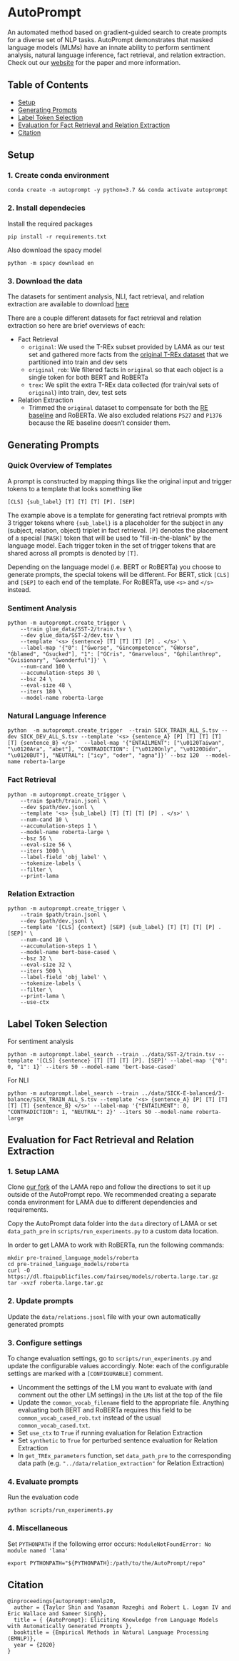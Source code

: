 # AutoPrompt
An automated method based on gradient-guided search to create prompts for a diverse set of NLP tasks. AutoPrompt demonstrates that masked language models (MLMs) have an innate ability to perform sentiment analysis, natural language inference, fact retrieval, and relation extraction. Check out our [website](https://ucinlp.github.io/autoprompt/) for the paper and more information.

## Table of Contents
* [Setup](#setup)
* [Generating Prompts](#generating-prompts)
* [Label Token Selection](#label-token-selection)
* [Evaluation for Fact Retrieval and Relation Extraction](#evaluation-for-fact-retrieval-and-relation-extraction)
* [Citation](#citation)

## Setup

### 1. Create conda environment
```
conda create -n autoprompt -y python=3.7 && conda activate autoprompt
```

### 2. Install dependecies
Install the required packages
```
pip install -r requirements.txt
```
Also download the spacy model
```
python -m spacy download en
```

### 3. Download the data
The datasets for sentiment analysis, NLI, fact retrieval, and relation extraction are available to download [here](https://drive.google.com/drive/folders/1vVhgnSXmbuJb6GLPn_FErY1xDTh1xyv-?usp=sharing)

There are a couple different datasets for fact retrieval and relation extraction so here are brief overviews of each:
- Fact Retrieval
  - `original`: We used the T-REx subset provided by LAMA as our test set and gathered more facts from the [original T-REx dataset](https://hadyelsahar.github.io/t-rex/) that we partitioned into train and dev sets
  - `original_rob`: We filtered facts in `original` so that each object is a single token for both BERT and RoBERTa
  - `trex`: We split the extra T-REx data collected (for train/val sets of `original`) into train, dev, test sets
- Relation Extraction
  - Trimmed the `original` dataset to compensate for both the [RE baseline](https://github.com/UKPLab/emnlp2017-relation-extraction) and RoBERTa. We also excluded relations `P527` and `P1376` because the RE baseline doesn’t consider them.

## Generating Prompts

### Quick Overview of Templates
A prompt is constructed by mapping things like the original input and trigger tokens to a template that looks something like

`[CLS] {sub_label} [T] [T] [T] [P]. [SEP]`

The example above is a template for generating fact retrieval prompts with 3 trigger tokens where `{sub_label}` is a placeholder for the subject in any (subject, relation, object) triplet in fact retrieval. `[P]` denotes the placement of a special `[MASK]` token that will be used to "fill-in-the-blank" by the language model. Each trigger token in the set of trigger tokens that are shared across all prompts is denoted by `[T]`.

Depending on the language model (i.e. BERT or RoBERTa) you choose to generate prompts, the special tokens will be different. For BERT, stick `[CLS]` and `[SEP]` to each end of the template. For RoBERTa, use `<s>` and `</s>` instead.

### Sentiment Analysis
```
python -m autoprompt.create_trigger \
    --train glue_data/SST-2/train.tsv \
    --dev glue_data/SST-2/dev.tsv \
    --template '<s> {sentence} [T] [T] [T] [P] . </s>' \
    --label-map '{"0": ["Ġworse", "Ġincompetence", "ĠWorse", "Ġblamed", "Ġsucked"], "1": ["ĠCris", "Ġmarvelous", "Ġphilanthrop", "Ġvisionary", "Ġwonderful"]}' \
    --num-cand 100 \
    --accumulation-steps 30 \
    --bsz 24 \
    --eval-size 48 \
    --iters 180 \
    --model-name roberta-large
```

### Natural Language Inference
```
python  -m autoprompt.create_trigger  --train SICK_TRAIN_ALL_S.tsv --dev SICK_DEV_ALL_S.tsv --template '<s> {sentence_A} [P] [T] [T] [T] [T] {sentence_B} </s>'  --label-map '{"ENTAILMENT": ["\u0120Taiwan", "\u0120Ara", "abet"], "CONTRADICTION": ["\u0120Only", "\u0120Didn", "\u0120BUT"], "NEUTRAL": ["icy", "oder", "agna"]}' --bsz 120  --model-name roberta-large
```

### Fact Retrieval
```
python -m autoprompt.create_trigger \
    --train $path/train.jsonl \
    --dev $path/dev.jsonl \
    --template '<s> {sub_label} [T] [T] [T] [P] . </s>' \
    --num-cand 10 \
    --accumulation-steps 1 \
    --model-name roberta-large \
    --bsz 56 \
    --eval-size 56 \
    --iters 1000 \
    --label-field 'obj_label' \
    --tokenize-labels \
    --filter \
    --print-lama
```

### Relation Extraction
```
python -m autoprompt.create_trigger \
    --train $path/train.jsonl \
    --dev $path/dev.jsonl \
    --template '[CLS] {context} [SEP] {sub_label} [T] [T] [T] [P] . [SEP]' \
    --num-cand 10 \
    --accumulation-steps 1 \
    --model-name bert-base-cased \
    --bsz 32 \
    --eval-size 32 \
    --iters 500 \
    --label-field 'obj_label' \
    --tokenize-labels \
    --filter \
    --print-lama \
    --use-ctx
```

## Label Token Selection

For sentiment analysis
```
python -m autoprompt.label_search --train ../data/SST-2/train.tsv --template '[CLS] {sentence} [T] [T] [T] [P]. [SEP]' --label-map '{"0": 0, "1": 1}' --iters 50 --model-name 'bert-base-cased'
```

For NLI
```
python -m autoprompt.label_search --train ../data/SICK-E-balanced/3-balance/SICK_TRAIN_ALL_S.tsv --template '<s> {sentence_A} [P] [T] [T] [T] [T] {sentence_B} </s>' --label-map '{"ENTAILMENT": 0, "CONTRADICTION": 1, "NEUTRAL": 2}' --iters 50 --model-name roberta-large
```

## Evaluation for Fact Retrieval and Relation Extraction

### 1. Setup LAMA
Clone [our fork](https://github.com/taylorshin/LAMA) of the LAMA repo and follow the directions to set it up outside of the AutoPrompt repo.
We recommended creating a separate conda environment for LAMA due to different dependencies and requirements.

Copy the AutoPrompt data folder into the `data` directory of LAMA or set `data_path_pre` in `scripts/run_experiments.py` to a custom data location.

In order to get LAMA to work with RoBERTa, run the following commands:
```
mkdir pre-trained_language_models/roberta
cd pre-trained_language_models/roberta
curl -O https://dl.fbaipublicfiles.com/fairseq/models/roberta.large.tar.gz
tar -xvzf roberta.large.tar.gz
```

### 2. Update prompts
Update the `data/relations.jsonl` file with your own automatically generated prompts

### 3. Configure settings
To change evaluation settings, go to `scripts/run_experiments.py` and update the configurable values accordingly.
Note: each of the configurable settings are marked with a `[CONFIGURABLE]` comment.

- Uncomment the settings of the LM you want to evaluate with (and comment out the other LM settings) in the `LMs` list at the top of the file
- Update the `common_vocab_filename` field to the appropriate file. Anything evaluating both BERT and RoBERTa requires this field to be `common_vocab_cased_rob.txt` instead of the usual `common_vocab_cased.txt`.
- Set `use_ctx` to `True` if running evaluation for Relation Extraction
- Set `synthetic` to `True` for perturbed sentence evaluation for Relation Extraction
- In `get_TREx_parameters` function, set `data_path_pre` to the corresponding data path (e.g. `"../data/relation_extraction"` for Relation Extraction)

### 4. Evaluate prompts
Run the evaluation code
```
python scripts/run_experiments.py
```

### 4. Miscellaneous
Set `PYTHONPATH` if the following error occurs: `ModuleNotFoundError: No module named 'lama'`
```
export PYTHONPATH="${PYTHONPATH}:/path/to/the/AutoPrompt/repo"
```

## Citation
```
@inproceedings{autoprompt:emnlp20,
  author = {Taylor Shin and Yasaman Razeghi and Robert L. Logan IV and Eric Wallace and Sameer Singh},
  title = { {AutoPrompt}: Eliciting Knowledge from Language Models with Automatically Generated Prompts },
  booktitle = {Empirical Methods in Natural Language Processing (EMNLP)},
  year = {2020}
}
```
